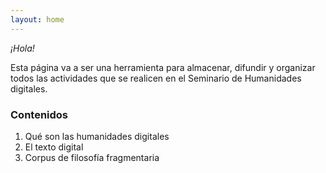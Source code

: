 ```yaml
---
layout: home
---
```

*¡Hola!*

Esta página va a ser una herramienta para almacenar, difundir y organizar todos las actividades que se realicen en el Seminario de Humanidades digitales. 

### Contenidos ###
1. Qué son las humanidades digitales
2. El texto digital 
3. Corpus de filosofía fragmentaria 
